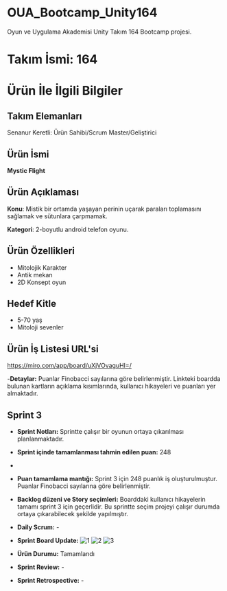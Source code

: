 # OUA_Bootcamp_Unity164
Oyun ve Uygulama Akademisi Unity Takım 164 Bootcamp projesi.

# **Takım İsmi: 164**

# Ürün İle İlgili Bilgiler

## Takım Elemanları

Senanur Keretli: Ürün Sahibi/Scrum Master/Geliştirici

## Ürün İsmi
**Mystic Flight**

## Ürün Açıklaması

**Konu**: Mistik bir ortamda yaşayan perinin uçarak paraları toplamasını sağlamak ve sütunlara çarpmamak.

**Kategori**: 2-boyutlu android telefon oyunu.

## Ürün Özellikleri
- Mitolojik Karakter
- Antik mekan
- 2D Konsept oyun 
## Hedef Kitle 
- 5-70 yaş
- Mitoloji sevenler

## Ürün İş Listesi URL'si
https://miro.com/app/board/uXjVOvaguHI=/

-**Detaylar:** Puanlar Finobacci sayılarına göre belirlenmiştir. Linkteki boardda bulunan kartların açıklama kısımlarında, kullanıcı hikayeleri ve puanları yer almaktadır.

## Sprint 3
- **Sprint Notları:** Sprintte çalışır bir oyunun ortaya çıkarılması planlanmaktadır. 

- **Sprint içinde tamamlanması tahmin edilen puan:** 248
- 
- **Puan tamamlama mantığı:** Sprint 3 için 248 puanlık iş oluşturulmuştur. Puanlar Finobacci sayılarına göre belirlenmiştir. 

-  **Backlog düzeni ve Story seçimleri:** Boarddaki kullanıcı hikayelerin tamamı sprint 3 için geçerlidir. Bu sprintte seçim projeyi çalışır durumda ortaya çıkarabilecek şekilde yapılmıştır.

- **Daily Scrum:** -

-  **Sprint Board Update:** ![1](https://user-images.githubusercontent.com/104438205/172247985-d9301c35-5913-4040-b80c-ac7f5ab023cf.JPG)
![2](https://user-images.githubusercontent.com/104438205/172247995-1143ae5d-611c-44a7-9702-86c69b54fdb8.JPG)
![3](https://user-images.githubusercontent.com/104438205/172248024-dfbe4a23-6b12-4b24-927a-c83f9e8df514.JPG)


-  **Ürün Durumu:** Tamamlandı

-  **Sprint Review:** -

-  **Sprint Retrospective:** -

